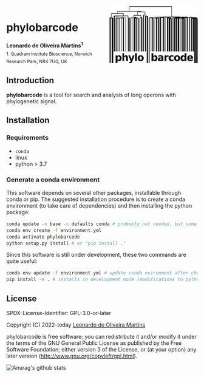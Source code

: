 <img src="recipe/phylobarcode.png" height="150" align="right">

# phylobarcode

__Leonardo de Oliveira Martins<sup>1</sup>__
<br>
<sub>1. Quadram Institute Bioscience, Norwich Research Park, NR4 7UQ, UK</sub>

## Introduction
**phylobarcode** is a tool for search and analysis of long operons with phylogenetic signal.


## Installation


### Requirements

* `conda`
* linux 
* python > 3.7 

### Generate a conda environment

This software depends on several other packages, installable through conda or pip.
The suggested installation procedure is to create a conda environment (to take care of dependencies) and then installing
the python package:
```bash
conda update -n base -c defaults conda # probably not needed, but some machines complained about it
conda env create -f environment.yml  
conda activate phylobarcode
python setup.py install # or "pip install ." 
```

Since this software is still under development, these two commands are quite useful:
```bash
conda env update -f environment.yml # update conda evironment after changing dependencies
pip install -e . # installs in development mode (modifications to python files are live)
```

## License 
SPDX-License-Identifier: GPL-3.0-or-later

Copyright (C) 2022-today  [Leonardo de Oliveira Martins](https://github.com/leomrtns)

phylobarcode is free software; you can redistribute it and/or modify it under the terms of the GNU General Public
License as published by the Free Software Foundation; either version 3 of the License, or (at your option) any later
version (http://www.gnu.org/copyleft/gpl.html).

![Anurag's github stats](https://github-readme-stats.vercel.app/api?username=leomrtns&count_private=true&show_icons=true&theme=calm)
